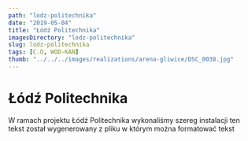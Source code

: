 ```yaml
---
path: "lodz-politechnika"
date: "2019-05-04"
title: "Łódź Politechnika"
imagesDirectory: "lodz-politechnika"
slug: lodz-politechnika
tags: [C.O, WOD-KAN]
thumb: "../../../images/realizations/arena-gliwice/DSC_0038.jpg"
---
```


# Łódź Politechnika

W ramach projektu Łódź Politechnika wykonaliśmy szereg instalacji 
ten tekst został wygenerowany z pliku w którym można formatować tekst
